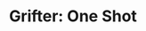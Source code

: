 ---
title: "Grifter: One Shot"
issue: "1"
issue_nr: 1
full_title: ""
subtitle: ""
story_arc: ""
crossover: ""
variant: ""
publisher: Image Comics
creators: 
  - Howard Mackie
  - Ron Wagner
  - Mike Witherby
release_date: Jan 1995
release_year: 1995
genre:
  - Action
  - Adventure
  - Super-Heroes
format: Squarebound
pages: 48
signed_by: ""
price: 4.95
---